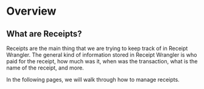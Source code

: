 # Overview

## What are Receipts?

Receipts are the main thing that we are trying to keep track of in Receipt Wrangler. The general kind of information
stored in Receipt Wrangler is who paid for the receipt, how much was it, when was the transaction, what is the name of
the receipt, and more.

In the following pages, we will walk through how to manage receipts.


